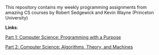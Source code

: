 
This repository contains my weekly programming assignments from amazing CS courses by Robert Sedgewick and Kevin Wayne (Princeton University)


__Links__:

[Part 1: Computer Science: Programming with a Purpose](https://www.coursera.org/learn/cs-programming-java/)

[Part 2: Computer Science: Algorithms, Theory, and Machines](https://www.coursera.org/learn/cs-algorithms-theory-machines)

